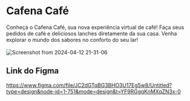 # Cafena Café
Conheça o Cafena Café, sua nova experiência virtual de café! Faça seus pedidos de café e deliciosos lanches diretamente da sua casa. Venha explorar o mundo dos sabores no conforto do seu lar! <br /> <br />
![Screenshot from 2024-04-12 21-31-06](https://github.com/davimgfx/cafena/assets/118557337/83e6e855-ffb3-4229-99c7-c82b46efd6a1)

## Link do Figma
https://www.figma.com/file/JC2dGTqBG3BHO3U17Eg5w8/Untitled?type=design&node-id=1-751&mode=design&t=YF9RGggKnMXqZN3x-0

